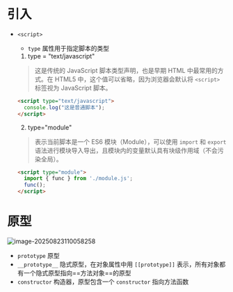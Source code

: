 # 引入

+ `<script>`

  + `type` 属性用于指定脚本的类型

  1. type = "text/javascript"

  > 这是传统的 JavaScript 脚本类型声明，也是早期 HTML 中最常用的方式。在 HTML5 中，这个值可以省略，因为浏览器会默认将 `<script>` 标签视为 JavaScript 脚本。

  ```html
  <script type="text/javascript">
    console.log("这是普通脚本");
  </script>
  ```

  2. type="module"

  > 表示当前脚本是一个 ES6 模块（Module），可以使用 `import` 和 `export` 语法进行模块导入导出，且模块内的变量默认具有块级作用域（不会污染全局）。

  ```html
  <script type="module">
    import { func } from './module.js';
    func();
  </script>
  ```

  

# 原型

![image-20250823110058258](https://book-borrow-project.oss-cn-beijing.aliyuncs.com/hexo/image-20250823110058258.png)

+ `prototype` 原型
+ `__prototype__` 隐式原型，在对象属性中用 `[[prototype]]` 表示，所有对象都有一个隐式原型指向==方法对象==的原型
+ `constructor` 构造器，原型包含一个 `constructor` 指向方法函数

